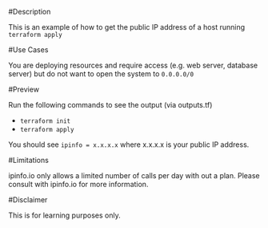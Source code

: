 #Description

This is an example of how to get the public IP address of a host running `terraform apply`

#Use Cases

You are deploying resources and require access (e.g. web server, database server) but do not want to open the system to `0.0.0.0/0`

#Preview

Run the following commands to see the output (via outputs.tf)

- `terraform init`
- `terraform apply`

You should see `ipinfo = x.x.x.x` where x.x.x.x is your public IP address.

#Limitations

ipinfo.io only allows a limited number of calls per day with out a plan. Please consult with ipinfo.io for more information.

#Disclaimer

This is for learning purposes only. 
